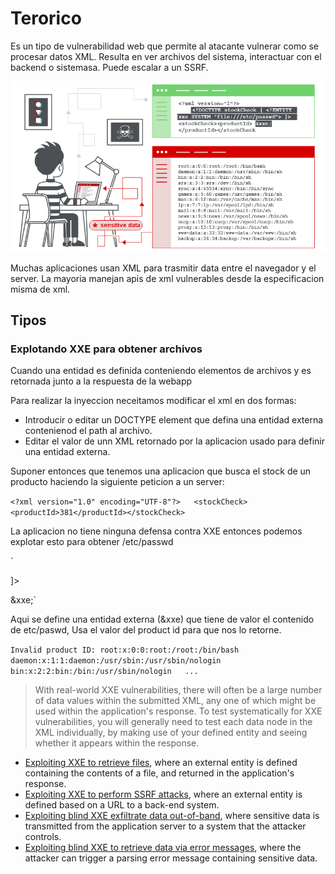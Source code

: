 # Terorico

Es un tipo de vulnerabilidad web que permite al atacante vulnerar como se procesar datos XML. Resulta en ver archivos del sistema, interactuar con el backend o sistemasa. Puede escalar a un SSRF.

![](../../.gitbook/assets/imagen%20%28614%29.png)

Muchas aplicaciones usan XML para trasmitir data entre el navegador y el server. La mayoria manejan apis de xml vulnerables desde la especificacion misma de xml.

## Tipos

### Explotando XXE para obtener archivos

Cuando una entidad es definida conteniendo elementos de archivos y es retornada junto a la respuesta de la webapp

Para realizar la inyeccion neceitamos modificar el xml en dos formas:

* Introducir o editar un DOCTYPE element que defina una entidad externa contenienod el path al archivo.
* Editar el valor de unn XML retornado por la aplicacion usado para definir una entidad externa.

Suponer entonces que tenemos una aplicacion que busca el stock de un producto haciendo la siguiente peticion a un server:

 `<?xml version="1.0" encoding="UTF-8"?>  
 <stockCheck><productId>381</productId></stockCheck>`

La aplicacion no tiene ninguna defensa contra XXE entonces podemos explotar esto para obtener /etc/passwd

  `<?xml version="1.0" encoding="UTF-8"?>  
 <!DOCTYPE foo [ <!ENTITY xxe SYSTEM "file:///etc/passwd"> ]>  
 <stockCheck><productId>&xxe;</productId></stockCheck>`

Aqui se define una entidad externa \(&xxe\) que tiene de valor el contenido de etc/paswd, Usa el valor del product id para que nos lo retorne.

 `Invalid product ID: root:x:0:0:root:/root:/bin/bash  
 daemon:x:1:1:daemon:/usr/sbin:/usr/sbin/nologin  
 bin:x:2:2:bin:/bin:/usr/sbin/nologin  
 ...`

> With real-world XXE vulnerabilities, there will often be a large number of data values within the submitted XML, any one of which might be used within the application's response. To test systematically for XXE vulnerabilities, you will generally need to test each data node in the XML individually, by making use of your defined entity and seeing whether it appears within the response.

*  [Exploiting XXE to retrieve files](https://portswigger.net/web-security/xxe#exploiting-xxe-to-retrieve-files), where an external entity is defined containing the contents of a file, and returned in the application's response.
*  [Exploiting XXE to perform SSRF attacks](https://portswigger.net/web-security/xxe#exploiting-xxe-to-perform-ssrf-attacks), where an external entity is defined based on a URL to a back-end system.
*  [Exploiting blind XXE exfiltrate data out-of-band](https://portswigger.net/web-security/xxe/blind#exploiting-blind-xxe-to-exfiltrate-data-out-of-band), where sensitive data is transmitted from the application server to a system that the attacker controls.
*  [Exploiting blind XXE to retrieve data via error messages](https://portswigger.net/web-security/xxe/blind#exploiting-blind-xxe-to-retrieve-data-via-error-messages), where the attacker can trigger a parsing error message containing sensitive data.





